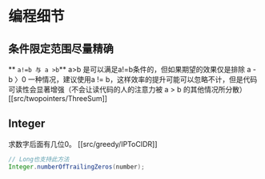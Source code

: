 # 编程细节
## 条件限定范围尽量精确
** `a!=b 与 a >b`**
a>b 是可以满足a!=b条件的，但如果期望的效果仅是排除 a - b 〉0 一种情况，建议使用a != b，这样效率的提升可能可以忽略不计，但是代码可读性会显著增强（不会让读代码的人的注意力被 a > b 的其他情况所分散） [[src/twopointers/ThreeSum]]


## Integer

求数字后面有几位0。 [[src/greedy/IPToCIDR]]

```java
// Long也支持此方法
Integer.numberOfTrailingZeros(number);
```